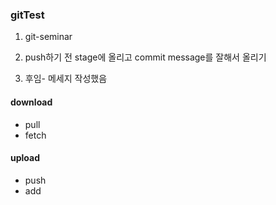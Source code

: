 ### gitTest

1. git-seminar
2. push하기 전 stage에 올리고 commit message를 잘해서 올리기

3. 후임- 메세지 작성했음

#### download 
- pull
- fetch

#### upload
* push
* add

